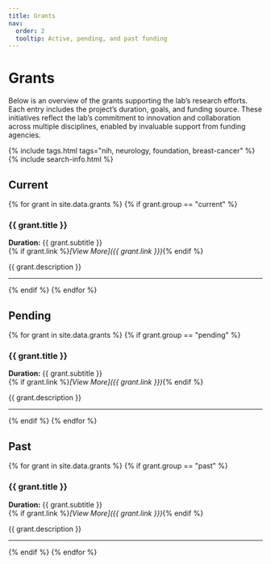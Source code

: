 ```yaml
---
title: Grants
nav:
  order: 2
  tooltip: Active, pending, and past funding
---
```


# Grants

Below is an overview of the grants supporting the lab’s research efforts. Each entry includes the project’s duration, goals, and funding source. These initiatives reflect the lab’s commitment to innovation and collaboration across multiple disciplines, enabled by invaluable support from funding agencies.

{% include tags.html tags="nih, neurology, foundation, breast-cancer" %}
{% include search-info.html %}

## Current
{% for grant in site.data.grants %}
{% if grant.group == "current" %}
### {{ grant.title }}
**Duration:** {{ grant.subtitle }}  
{% if grant.link %}_[View More]({{ grant.link }})_{% endif %}  
  
{{ grant.description }}

---
{% endif %}
{% endfor %}

## Pending
{% for grant in site.data.grants %}
{% if grant.group == "pending" %}
### {{ grant.title }}
**Duration:** {{ grant.subtitle }}  
{% if grant.link %}_[View More]({{ grant.link }})_{% endif %}  
 
{{ grant.description }}

---
{% endif %}
{% endfor %}

## Past
{% for grant in site.data.grants %}
{% if grant.group == "past" %}
### {{ grant.title }}
**Duration:** {{ grant.subtitle }}  
{% if grant.link %}_[View More]({{ grant.link }})_{% endif %}  

{{ grant.description }}

---
{% endif %}
{% endfor %}